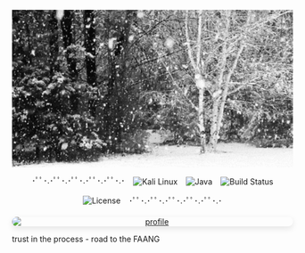 <div>
<p align="center">
  <img src="assets/My4Vd.gif" alt="Демо проекта" width="800">
</p>

<p align="center" style="display: flex; justify-content: center; align-items: center; gap: 15px; flex-wrap: wrap;">
  <span style="white-space: nowrap; margin-top: -5px;">･ﾟﾟ･.･ﾟﾟ･.･ﾟﾟ･.･ﾟﾟ･.･ﾟﾟ･.･</span>
  <img src="https://img.shields.io/badge/OS-Kali%20Linux-blue?logo=linux&style=for-the-badge" alt="Kali Linux">
  <img src="https://img.shields.io/badge/Language-Java-orange?logo=java&style=for-the-badge" alt="Java">
  <img src="https://img.shields.io/badge/build-passing-brightgreen?style=for-the-badge" alt="Build Status">
  <img src="https://img.shields.io/badge/License-MIT-blue?style=for-the-badge" alt="License">
  <span>･ﾟﾟ･.･ﾟﾟ･.･ﾟﾟ･.･ﾟﾟ･.･ﾟﾟ･.･</span>
</p>

<div align="center" style="margin-top: 20px;">
  <a href="https://rootmarkexe.github.io/Mkrtchyan-Mark/">
    <img src="https://raw.githubusercontent.com/rootmarkexe/Mkrtchyan-Mark/main/Dribbble shot HD - 1.png" 
         alt="profile" 
         width="800"
         style="display: block; margin: 0 auto; border-radius: 10px; box-shadow: 0 4px 12px rgba(0,0,0,0.1);">
  </a>
</div>


trust in the process - road to the FAANG
</div>
